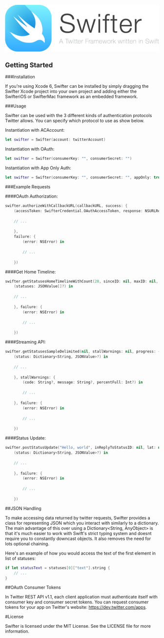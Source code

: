 <p align="center" >
  <img src="swifter_logo.png" alt="Swifter" title="Swifter" width="692">
</p>

## Getting Started

###Installation

If you're using Xcode 6, Swifter can be installed by simply dragging the Swifter Xcode project into your own project and adding either the SwifteriOS or SwifterMac framework as an embedded framework.

###Usage

Swifter can be used with the 3 different kinds of authentication protocols Twitter allows. You can specify which protocol to use as show below.

Instantiation with ACAccount:

```swift
let swifter = Swifter(account: twitterAccount)
```

Instantiation with OAuth:

```swift
let swifter = Swifter(consumerKey: "", consumerSecret: "")
```

Instantiation with App Only Auth:

```swift
let swifter = Swifter(consumerKey: "", consumerSecret: "", appOnly: true)
```

###Example Requests

####OAuth Authorization:

```swift
swifter.authorizeWithCallbackURL(callbackURL, success: {
	(accessToken: SwifterCredential.OAuthAccessToken, response: NSURLResponse) in

	// ...

	},
	failure: {
		(error: NSError) in

		// ...

	})
```

####Get Home Timeline:

```swift
swifter.getStatusesHomeTimelineWithCount(20, sinceID: nil, maxID: nil, trimUser: true, contributorDetails: false, includeEntities: true, success: {
    (statuses: JSONValue[]?) in

	// ...

	}, failure: {
        (error: NSError) in

        // ...

	})
```

####Streaming API:

```swift
swifter.getStatusesSampleDelimited(nil, stallWarnings: nil, progress: {
	(status: Dictionary<String, JSONValue>?) in

	// ...

	}, stallWarnings: {
        (code: String?, message: String?, percentFull: Int?) in

        // ...

    }, failure: {
        (error: NSError) in

        // ...

	})
```

####Status Update:

```swift
swifter.postStatusUpdate("Hello, world", inReplyToStatusID: nil, lat: nil, long: nil, placeID: nil, displayCoordinates: nil, trimUser: nil, success: {
	(status: Dictionary<String, JSONValue>?) in

    // ...

    }, failure: {
        (error: NSError) in

        // ...

    })
```

##JSON Handling

To make accessing data returned by twitter requests, Swifter provides a class for representing JSON which you interact with similarly to a dictionary. The main advantage of this over using a Dictionary<String, AnyObject> is that it's much easier to work with Swift's strict typing system and doesnt require you to constantly downcast objects. It also removes the need for lots optional chaining.

Here's an example of how you would access the text of the first element in list of statuses:

```swift
if let statusText = statuses[0]["text"].string {
    // ...
}
```

##OAuth Consumer Tokens

In Twitter REST API v1.1, each client application must authenticate itself with consumer key and consumer secret tokens. You can request consumer tokens for your app on Twitter's website: https://dev.twitter.com/apps.

#License

Swifter is licensed under the MIT License. See the LICENSE file for more information.
